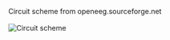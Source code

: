 Circuit scheme from openeeg.sourceforge.net <br /><br />
![Circuit scheme](https://openeeg.sourceforge.net/doc/hw/sceeg/DualChannelAMUnit-Sheet1.jpg)
